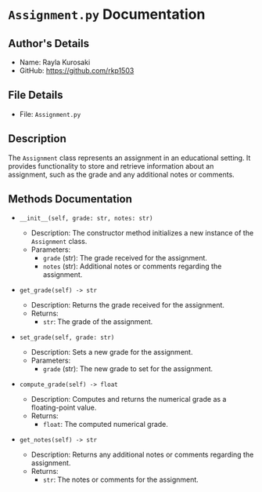 # `Assignment.py` Documentation

## Author's Details
- Name: Rayla Kurosaki
- GitHub: https://github.com/rkp1503

## File Details
- File: `Assignment.py`

## Description
The `Assignment` class represents an assignment in an educational setting. It provides functionality to store and retrieve information about an assignment, such as the grade and any additional notes or comments.

## Methods Documentation

- `__init__(self, grade: str, notes: str)`
  - Description: The constructor method initializes a new instance of the `Assignment` class.
  - Parameters:
    - `grade` (str): The grade received for the assignment.
    - `notes` (str): Additional notes or comments regarding the assignment.

- `get_grade(self) -> str`
  - Description: Returns the grade received for the assignment.
  - Returns:
    - `str`: The grade of the assignment.

- `set_grade(self, grade: str)`
  - Description: Sets a new grade for the assignment.
  - Parameters:
    - `grade` (str): The new grade to set for the assignment.

- `compute_grade(self) -> float`
  - Description: Computes and returns the numerical grade as a floating-point value.
  - Returns:
    - `float`: The computed numerical grade.

- `get_notes(self) -> str`
  - Description: Returns any additional notes or comments regarding the assignment.
  - Returns:
    - `str`: The notes or comments for the assignment.
